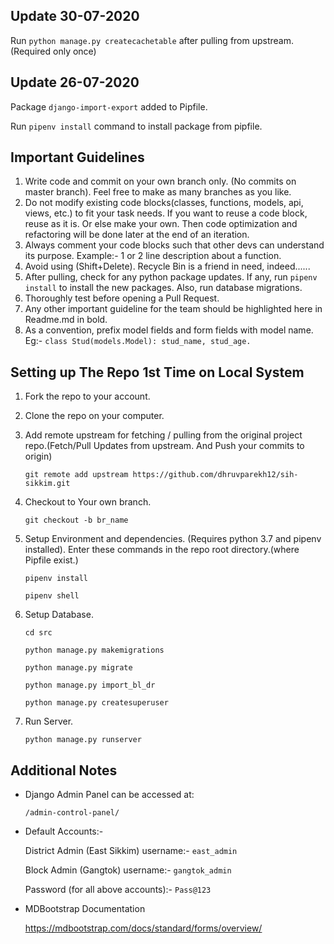 ## Update 30-07-2020

Run `python manage.py createcachetable` after pulling from upstream. (Required only once)

## Update 26-07-2020

Package `django-import-export` added to Pipfile.

Run `pipenv install` command to install package from pipfile.

## Important Guidelines

1. Write code and commit on your own branch only. (No commits on master branch). Feel free to make as many branches as you like.
2. Do not modify existing code blocks(classes, functions, models, api, views, etc.) to fit your task needs. If you want to reuse a code block, reuse as it is. Or else make your own. Then code optimization and refactoring will be done later at the end of an iteration.
3. Always comment your code blocks such that other devs can understand its purpose. Example:- 1 or 2 line description about a function.
4. Avoid using (Shift+Delete). Recycle Bin is a friend in need, indeed......
5. After pulling, check for any python package updates. If any, run `pipenv install` to install the new packages. Also, run database migrations.
6. Thoroughly test before opening a Pull Request.
7. Any other important guideline for the team should be highlighted here in Readme.md in bold.
8. As a convention, prefix model fields and form fields with model name. 
    Eg:- `class Stud(models.Model):
            stud_name, stud_age.`

## Setting up The Repo 1st Time on Local System

1.  Fork the repo to your account.
2.  Clone the repo on your computer.

3.  Add remote upstream for fetching / pulling from the original project repo.(Fetch/Pull Updates from upstream. And Push your commits to origin)

    `git remote add upstream https://github.com/dhruvparekh12/sih-sikkim.git`

4.  Checkout to Your own branch.

    `git checkout -b br_name`

5.  Setup Environment and dependencies. (Requires python 3.7 and pipenv installed). Enter these commands in the repo root directory.(where Pipfile exist.)

    `pipenv install`

    `pipenv shell`

6.  Setup Database.

    `cd src`
    
    `python manage.py makemigrations`

    `python manage.py migrate`

    `python manage.py import_bl_dr`

    `python manage.py createsuperuser`

7.  Run Server.

    `python manage.py runserver`

## Additional Notes

- Django Admin Panel can be accessed at:

  `/admin-control-panel/`

- Default Accounts:- 

    District Admin (East Sikkim)
    username:- `east_admin`

    Block Admin (Gangtok)
    username:- `gangtok_admin`

    Password (for all above accounts):- `Pass@123`

- MDBootstrap Documentation

    https://mdbootstrap.com/docs/standard/forms/overview/
